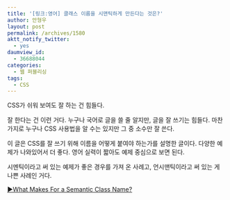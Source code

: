 ```yaml
---
title: '[링크:영어] 클래스 이름을 시맨틱하게 만든다는 것은?'
author: 안형우
layout: post
permalink: /archives/1580
aktt_notify_twitter:
  - yes
daumview_id:
  - 36688044
categories:
  - 웹 퍼블리싱
tags:
  - CSS
---
```

CSS가 쉬워 보여도 잘 하는 건 힘들다. 

잘 한다는 건 이런 거다. 누구나 국어로 글을 쓸 줄 알지만, 글을 잘 쓰기는 힘들다. 마찬가지로 누구나 CSS 사용법을 알 수는 있지만 그 중 소수만 잘 쓴다. 

이 글은 CSS를 잘 쓰기 위해 이름을 어떻게 붙여야 하는가를 설명한 글이다. 다양한 예제가 나와있어서 더 좋다. 영어 실력이 짧아도 예제 중심으로 보면 된다. 

시멘틱이라고 써 있는 예제가 좋은 경우를 가져 온 사례고, 언시맨틱이라고 써 있는 게 나쁜 사례인 거다. 

[▶What Makes For a Semantic Class Name?][1]

 [1]: http://css-tricks.com/13423-semantic-class-names/
